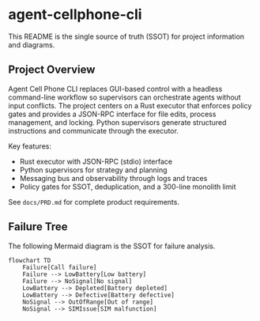 # agent-cellphone-cli

This README is the single source of truth (SSOT) for project information and diagrams.

## Project Overview

Agent Cell Phone CLI replaces GUI-based control with a headless command-line workflow so supervisors can orchestrate agents without input conflicts. The project centers on a Rust executor that enforces policy gates and provides a JSON-RPC interface for file edits, process management, and locking. Python supervisors generate structured instructions and communicate through the executor.

Key features:

- Rust executor with JSON-RPC (stdio) interface
- Python supervisors for strategy and planning
- Messaging bus and observability through logs and traces
- Policy gates for SSOT, deduplication, and a 300-line monolith limit

See `docs/PRD.md` for complete product requirements.

## Failure Tree

The following Mermaid diagram is the SSOT for failure analysis.

```mermaid
flowchart TD
    Failure[Call failure]
    Failure --> LowBattery[Low battery]
    Failure --> NoSignal[No signal]
    LowBattery --> Depleted[Battery depleted]
    LowBattery --> Defective[Battery defective]
    NoSignal --> OutOfRange[Out of range]
    NoSignal --> SIMIssue[SIM malfunction]
```

